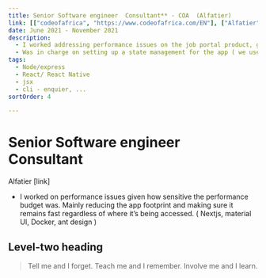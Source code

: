 ```yaml
---
title: Senior Software engineer  Consultant** - COA  (Alfatier)
link: [["codeofafrica", "https://www.codeofafrica.com/EN"], ["Alfatier", "https://alfatier.io/"]]
date: June 2021 - November 2021
description: 
  - I worked addressing performance issues on the job portal product, given how sensitive the performance budget was, reducing the app footprint and making sure it remains fast regardless of where it’s being accessed was a priority. ( Nextjs, material UI, Docker, ant design )
  - Was in charge on setting up a state management for the app ( we used redux toolkit with typescript for this)
tags:
  - Node/express
  - React/ React Native
  - jsx
  - cli - enquier, ...
sortOrder: 4

---
```


# Senior Software engineer  Consultant

Alfatier [link]

- I worked on performance issues given how sensitive the performance budget was. Mainly reducing the app footprint and making sure it remains fast regardless of where it’s being accessed. ( Nextjs, material UI, Docker, ant design )



## Level-two heading

> Tell me and I forget. Teach me and I remember. Involve me and I learn.

